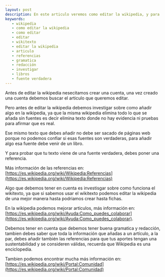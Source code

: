 ```yaml
---
layout: post
description: En este articulo veremos como editar la wikipedia, y para eso debemos crear una cuenta y investigar más sobre la wikipedia, tambien de como funciona el wikitexto y debemos tener buena gramatica y redacción, se debe añadir una referencia para saber de donde sacaste esa información.
keywords:
   - wikipedia
   - como editar la wikipedia
   - como editar
   - editar
   - wikitexto
   - editar la wikipedia
   - articulo
   - referencias
   - gramatica 
   - redacción
   - investigar
   - libros
   - fuente verdadera
---
```


Antes de editar la wikipedia nesecitamos crear una cuenta, una vez creado una cuenta debemos buscar el articulo que
queremos editar.

Pero antes de editar la wikipedia debemos investigar sobre como añadir algo en la wikipedia, ya que la misma wikipedia elimina todo lo que se añada sin fuentes es decir elimina texto donde no hay evidencia ni pruebas para afirmar que es real.

Ese mismo texto que debes añadir no debe ser sacado de páginas web porque no podemos confiar si esas fuentes son verdaderas, para añadir algo esa fuente debe venir de un libro.

Y para probar que tu texto viene de una fuente verdadera, debes poner una referencia. 

Más información de las referencias en: [https://es.wikipedia.org/wiki/Wikipedia:Referencias](https://es.wikipedia.org/wiki/Wikipedia:Referencias)

Algo que debemos tener en cuenta es investisgar sobre como funciona el wikitexto, ya que si sabemos usar el wikitexto podemos editar la wikipedia de una mejor manera hasta podriamos crear hasta fichas.

En la wikipedia podemos mejorar articulos, más información en: [https://es.wikipedia.org/wiki/Ayuda:Como_puedes_colaborar](https://es.wikipedia.org/wiki/Ayuda:Como_puedes_colaborar).

Debemos tener en cuenta que debemos tener buena gramatica y redacción, tambien debes saber que toda la información que añadas a un artículo, a la par, debes añadir también las referencias para que tus aportes tengan una sustentabilidad y se consideren válidas, recuerda que Wikipedia es una enciclopedia. 

Tambien podemos encontrar mucha más información en: [https://es.wikipedia.org/wiki/Portal:Comunidad](https://es.wikipedia.org/wiki/Portal:Comunidad)
